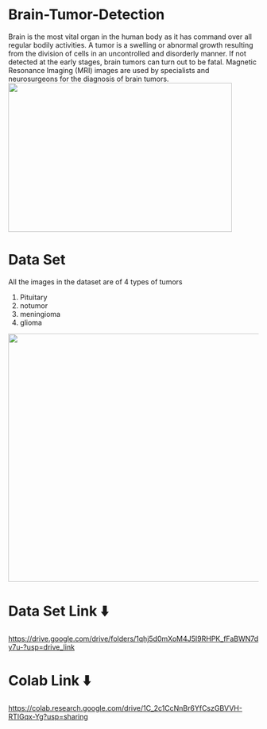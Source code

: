 # Brain-Tumor-Detection
Brain is the most vital organ in the human body as it has command over all regular bodily activities. A tumor is a swelling or abnormal growth resulting from the division of cells in an uncontrolled and disorderly manner. If not detected at the early stages, brain tumors can turn out to be fatal. Magnetic Resonance Imaging (MRI) images are used by specialists and neurosurgeons for the diagnosis of brain tumors.
<img src="https://github.com/HEMANTHESWARREDDY/Brain-Tumor-Detection/assets/86761812/b2e1cb4f-6cc8-41ff-b48d-a4f6188db6b6" width="450" height="300"/>


# Data Set
All the images in the dataset are of 4 types of tumors
<ol>
  <li>Pituitary</li>
  <li>notumor</li>
  <li>meningioma</li>
  <li>glioma</li>
</ol>
<img src="https://github.com/HEMANTHESWARREDDY/Brain-Tumor-Detection/assets/86761812/fc573761-867f-43a2-bf96-d89ed5113a78" width="600" height="500"/>


# Data Set Link ⬇️
https://drive.google.com/drive/folders/1qhj5d0mXoM4J5I9RHPK_fFaBWN7dy7u-?usp=drive_link

# Colab Link ⬇️
https://colab.research.google.com/drive/1C_2c1CcNnBr6YfCszGBVVH-RTIGqx-Yg?usp=sharing
